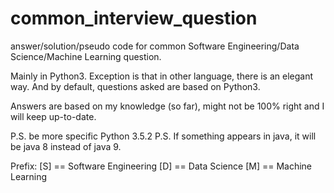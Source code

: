 # common_interview_question
answer/solution/pseudo code for common Software Engineering/Data Science/Machine Learning question.

Mainly in Python3. Exception is that in other language, there is an elegant way. And by default, questions asked are based on Python3.

Answers  are based on my knowledge (so far), might not be 100% right and I will keep up-to-date.

P.S. be more specific Python 3.5.2
P.S. If something appears in java, it will be java 8 instead of java 9.

Prefix:
[S] == Software Engineering
[D] == Data Science
[M] == Machine Learning
